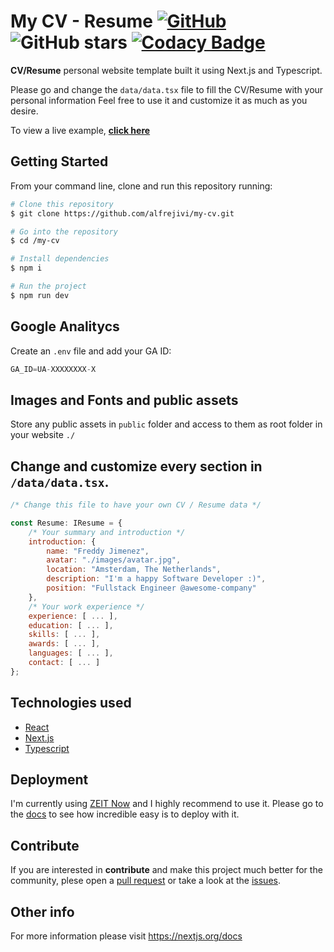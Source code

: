 # My CV - Resume [![GitHub](https://img.shields.io/github/license/alfrejivi/my-cv?color=blue)](https://github.com/alfrejivi/my-cv/blob/master/LICENSE.md) ![GitHub stars](https://img.shields.io/github/stars/alfrejivi/my-cv) [![Codacy Badge](https://api.codacy.com/project/badge/Grade/0350622c71654fe192995003e7f3ffb2)](https://app.codacy.com/manual/alfrejivi/my-cv?utm_source=github.com&utm_medium=referral&utm_content=alfrejivi/my-cv&utm_campaign=Badge_Grade_Dashboard)

**CV/Resume** personal website template built it using Next.js and Typescript.

Please go and change the `data/data.tsx` file to fill the CV/Resume with your personal information Feel free to use it and customize it as much as you desire.

To view a live example, **[click here](https://freddyjimenez.dev)**

## Getting Started

From your command line, clone and run this repository running:

```bash
# Clone this repository
$ git clone https://github.com/alfrejivi/my-cv.git

# Go into the repository
$ cd /my-cv

# Install dependencies
$ npm i

# Run the project
$ npm run dev
```

## Google Analitycs

Create an `.env` file and add your GA ID:

```javascript
GA_ID=UA-XXXXXXXX-X
```

## Images and Fonts and public assets

Store any public assets in `public` folder and access to them as root folder in your website `./`


## Change and customize every section in `/data/data.tsx`.

```javascript
/* Change this file to have your own CV / Resume data */

const Resume: IResume = {
    /* Your summary and introduction */
    introduction: {
        name: "Freddy Jimenez",
        avatar: "./images/avatar.jpg",
        location: "Amsterdam, The Netherlands",
        description: "I'm a happy Software Developer :)",
        position: "Fullstack Engineer @awesome-company"
    },
    /* Your work experience */
    experience: [ ... ],
    education: [ ... ],
    skills: [ ... ],
    awards: [ ... ],
    languages: [ ... ],
    contact: [ ... ]
};
```

## Technologies used

- [React](https://reactjs.org/)
- [Next.js](https://nextjs.org/) 
- [Typescript](https://www.typescriptlang.org/)


## Deployment
I'm currently using [ZEIT Now](https://zeit.co/) and I highly recommend to use it. Please go to the [docs](https://zeit.co/docs) to see how incredible easy is to deploy with it.

## Contribute

If you are interested in **contribute** and make this project much better for the community, plese open a [pull request](https://github.com/alfrejivi/my-cv/pulls) or take a look at the [issues](https://github.com/alfrejivi/my-cv/issues).

## Other info
For more information please visit https://nextjs.org/docs 


